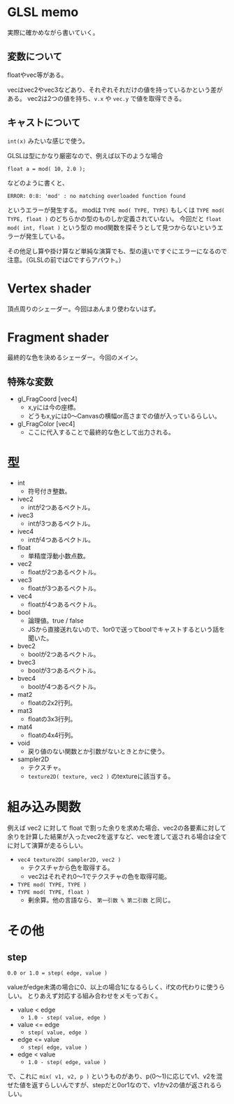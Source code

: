 # GLSL memo

実際に確かめながら書いていく。

## 変数について

floatやvec等がある。

vecはvec2やvec3などあり、それぞれそれだけの値を持っているかという差がある。
vec2は2つの値を持ち、`v.x` や `vec.y` で値を取得できる。

## キャストについて

`int(x)` みたいな感じで使う。

GLSLは型にかなり厳密なので、例えば以下のような場合

```
float a = mod( 10, 2.0 );
```

などのように書くと、

```
ERROR: 0:8: 'mod' : no matching overloaded function found
```

というエラーが発生する。
modは `TYPE mod( TYPE, TYPE)` もしくは `TYPE mod( TYPE, float )` のどちらかの型のものしか定義されていない。
今回だと `float mod( int, float )` という型の mod関数を探そうとして見つからないというエラーが発生している。

その他足し算や掛け算など単純な演算でも、型の違いですぐにエラーになるので注意。（GLSLの前ではCですらアバウト。）

# Vertex shader

頂点周りのシェーダー。今回はあんまり使わないはず。

# Fragment shader

最終的な色を決めるシェーダー。今回のメイン。

## 特殊な変数

* gl_FragCoord [vec4]
    * x,yには今の座標。
    * どうもx,yには0～Canvasの横幅or高さまでの値が入っているらしい。
* gl_FragColor [vec4]
    * ここに代入することで最終的な色として出力される。

# 型

* int
    * 符号付き整数。
* ivec2
    * intが2つあるペクトル。
* ivec3
    * intが3つあるペクトル。
* ivec4
    * intが4つあるペクトル。
* float
    * 単精度浮動小数点数。
* vec2
    * floatが2つあるペクトル。
* vec3
    * floatが3つあるペクトル。
* vec4
    * floatが4つあるペクトル。
* bool
    * 論理値。true / false
    * JSから直接送れないので、1or0で送ってboolでキャストするという話を聞いた。
* bvec2
    * boolが2つあるペクトル。
* bvec3
    * boolが3つあるペクトル。
* bvec4
    * boolが4つあるペクトル。
* mat2
    * floatの2x2行列。
* mat3
    * floatの3x3行列。
* mat4
    * floatの4x4行列。
* void
    * 戻り値のない関数とか引数がないときとかに使う。
* sampler2D
    * テクスチャ。
    * `texture2D( texture, vec2 )` のtextureに該当する。

# 組み込み関数

例えば vec2 に対して float で割った余りを求めた場合、vec2の各要素に対して余りを計算した結果が入ったvec2を返すなど、vecを渡して返される場合は全てに対して演算が走るらしい。

* `vec4 texture2D( sampler2D, vec2 )`
    * テクスチャから色を取得する。
    * vec2はそれぞれ0～1でテクスチャの色を取得可能。
* `TYPE mod( TYPE, TYPE )`
* `TYPE mod( TYPE, float )`
    * 剰余算。他の言語なら、 `第一引数 % 第二引数` と同じ。

# その他

## step

```
0.0 or 1.0 = step( edge, value )
```

valueがedge未満の場合に0、以上の場合1になるらしく、if文の代わりに使うらしい。
とりあえず対応する組み合わせをメモっておく。

* value < edge
    * `1.0 - step( value, edge )`
* value <= edge
    * `step( value, edge )`
* edge <= value
    * `step( edge, value )`
* edge < value
    * `1.0 - step( edge, value )`

で、これに `mix( v1, v2, p )` というものがあり、p(0～1)に応じてv1、v2を混ぜた値を返すらしいんですが、stepだと0or1なので、v1かv2の値が返されるらしい。
